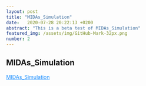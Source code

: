```yaml
---
layout: post
title: "MIDAs_Simulation"
date:   2020-07-28 20:22:13 +0200
abstract: "This is a beta test of MIDAs_Simulation"
featured_img: /assets/img/GitHub-Mark-32px.png
number: 2
---
```


## MIDAs_Simulation


<a href="https://github.com/Nohic56/MIDAs_Simulation_Partial" style="color: dodgerblue;">MIDAs_Simulation</a>